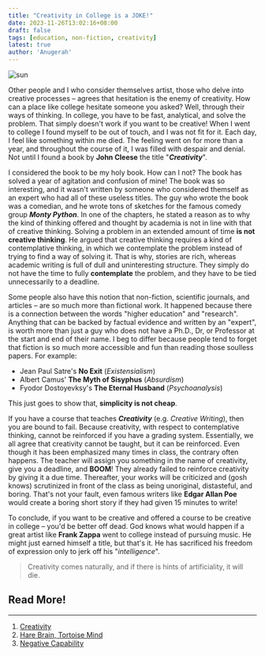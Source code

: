 ```yaml
---
title: "Creativity in College is a JOKE!"
date: 2023-11-26T13:02:16+08:00
draft: false
tags: [education, non-fiction, creativity]
latest: true
author: 'Anugerah'
---
```


![sun](/sun.png#center)

Other people and I who consider themselves artist, those who delve into creative processes – agrees that hesitation is the enemy of creativity. How can a place like college hesitate someone you asked? Well, through their ways of thinking. In college, you have to be fast, analytical, and solve the problem. That simply doesn't work if you want to be creative! When I went to college I found myself to be out of touch, and I was not fit for it. Each day, I feel like something within me died. The feeling went on for more than a year, and throughout the course of it, I was filled with despair and denial. Not until I found a book by **John Cleese** the title "***Creativity***".

I considered the book to be my holy book. How can I not? The book has solved a year of agitation and confusion of mine! The book was so interesting, and it wasn't written by someone who considered themself as an expert who had all of these useless titles. The guy who wrote the book was a comedian, and he wrote tons of sketches for the famous comedy group ***Monty Python***. In one of the chapters, he stated a reason as to why the kind of thinking offered and thought by academia is not in line with that of creative thinking. Solving a problem in an extended amount of time **is not creative thinking**. He argued that creative thinking requires a kind of contemplative thinking, in which we contemplate the problem instead of trying to find a way of solving it. That is why, stories are rich, whereas academic writing is full of dull and uninteresting structure. They simply do not have the time to fully **contemplate** the problem, and they have to be tied unnecessarily to a deadline.

Some people also have this notion that non-fiction, scientific journals, and articles – are so much more than fictional work. It happened because there is a connection between the words "higher education" and "research". Anything that can be backed by factual evidence and written by an "expert", is worth more than just a guy who does not have a Ph.D., Dr, or Professor at the start and end of their name. I beg to differ because people tend to forget that fiction is so much more accessible and fun than reading those soulless papers. For example:

- Jean Paul Satre's **No Exit** (*Existensialism*)
- Albert Camus' **The Myth of Sisyphus** (*Absurdism*)
- Fyodor Dostoyevksy's **The Eternal Husband** (*Psychoanalysis*)

This just goes to show that, **simplicity is not cheap**.

If you have a course that teaches ***Creativity*** (e.g. *Creative Writing*), then you are bound to fail. Because creativity, with respect to contemplative thinking, cannot be reinforced if you have a grading system. Essentially, we all agree that creativity cannot be taught, but it can be reinforced. Even though it has been emphasized many times in class, the contrary often happens. The teacher will assign you something in the name of creativity, give you a deadline, and **BOOM**! They already failed to reinforce creativity by giving it a due time. Thereafter, your works will be criticized and (gosh knows) scrutinized in front of the class as being unoriginal, distasteful, and boring. That's not your fault, even famous writers like **Edgar Allan Poe** would create a boring short story if they had given 15 minutes to write!

To conclude, if you want to be creative and offered a course to be creative in college – you'd be better off dead. God knows what would happen if a great artist like **Frank Zappa** went to college instead of pursuing music. He might just earned himself a title, but that's it. He has sacrificed his freedom of expression only to jerk off his "*intelligence*". 

>Creativity comes naturally, and if there is hints of artificiality, it will die.

## Read More!
---
1. [Creativity](https://app.thestorygraph.com/books/4b89fd4d-332f-408e-b8b6-f065b69a1bbe)
2. [Hare Brain, Tortoise Mind](https://app.thestorygraph.com/books/fa5f300e-e0d1-40c6-b069-cdf46fcb6339)
3. [Negative Capability](https://aeon.co/essays/it-is-art-not-apps-that-helps-us-with-our-complex-feelings)